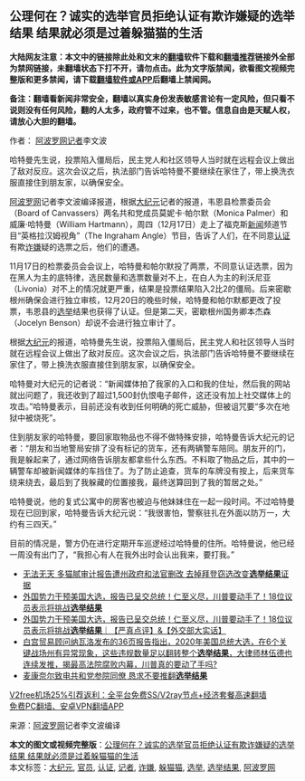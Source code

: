  <h2>公理何在？诚实的选举官员拒绝认证有欺诈嫌疑的选举结果 结果就必须是过着躲猫猫的生活</h2> <p class="notice"><b>大陆网友注意：本文中的链接除此处和文末的<a href="https://github.com/bannedbook/fanqiang" >翻墙</a>软件下载和<a href="https://github.com/killgcd/justmysocks/blob/master/README.md">翻墙推荐</a>链接外全部为禁网链接，未翻墙状态下打不开，请勿点击。此为文字版禁闻，欲看图文视频完整版和更多禁闻，请下载<a href="https://github.com/bannedbook/fanqiang">翻墙软件或APP</a>后翻墙上禁闻网。</p><p>备注：翻墙看新闻非常安全，翻墙以真实身份发表敏感言论有一定风险，但只看不说则没有任何风险，翻的人太多，政府管不过来，也不管。信息自由是天赋人权，请放心大胆的翻墙。</b></p>  <div class="entry"> <p>作者： <span class='wp_keywordlink_affiliate'><a href="https://www.aboluowang.com/" title="阿波罗网" target="_blank">阿波罗网</a></span><a href="https://www.bannedbook.org/bnews/tag/%E8%AE%B0%E8%80%85/" class="st_tag internal_tag" rel="tag" title="标签 记者 下的日志">记者</a>李文波</p> <p id="summary">哈特曼先生说，投票陷入僵局后，民主党人和社区领导人当时就在远程会议上做出了敌对反应。这次会议之后，执法部门告诉哈特曼不要继续在家住了，带上换洗衣服直接住到朋友家，以确保安全。</p> <p><a href="https://www.bannedbook.org/bnews/tag/%e9%98%bf%e6%b3%a2%e7%bd%97%e7%bd%91/" class="st_tag internal_tag" rel="tag" title="标签 阿波罗网 下的日志">阿波罗网</a>记者李文波编译报道，根据<span class='wp_keywordlink_affiliate'><a href="http://www.epochtimes.com/" title="大纪元" target="_blank">大纪元</a></span>记者的报道，韦恩县检票委员会（Board of Canvassers）两名共和党成员莫妮卡‧帕尔默（Monica Palmer）和威廉‧哈特曼（William Hartmann），周四（12月17日）走上了福克斯<span class='wp_keywordlink_affiliate'><a href="https://www.bannedbook.org/" title="新闻">新闻</a></span>频道节目“英格拉汉姆视角”（The Ingraham Angle）节目，告诉了人们，在不同意<a href="https://www.bannedbook.org/bnews/tag/%E8%AE%A4%E8%AF%81/" class="st_tag internal_tag" rel="tag" title="标签 认证 下的日志">认证</a>有欺<a href="https://www.bannedbook.org/bnews/tag/%E8%AF%88%E5%AB%8C/" class="st_tag internal_tag" rel="tag" title="标签 诈嫌 下的日志">诈嫌</a>疑的选票之后，他们的遭遇。</p>  <p>11月17日的检票委员会会议上，哈特曼和帕尔默投了两票，不同意认证选票，因为在黑人为主的底特律，选民数量和选票数量对不上，在白人为主的利沃尼亚（Livonia）对不上的情况就更严重，结果是投票结果陷入2比2的僵局。后来密歇根州确保会进行独立审核，12月20日的晚些时候，哈特曼和帕尔默都更改了投票，韦恩县的<a href="https://www.bannedbook.org/bnews/tag/%e9%80%89%e4%b8%be/" class="st_tag internal_tag" rel="tag" title="标签 选举 下的日志">选举</a>结果也获得了认证。但是第二天，密歇根州国务卿本杰森（Jocelyn Benson）却说不会进行独立审计了。</p> <p>根据<a href="https://www.bannedbook.org/bnews/tag/%e5%a4%a7%e7%ba%aa%e5%85%83/" class="st_tag internal_tag" rel="tag" title="标签 大纪元 下的日志">大纪元</a>的报道，哈特曼先生说，投票陷入僵局后，民主党人和社区领导人当时就在远程会议上做出了敌对反应。这次会议之后，执法部门告诉哈特曼不要继续在家住了，带上换洗衣服直接住到朋友家，以确保安全。</p> <p>哈特曼对大纪元的记者说：“新闻媒体拍了我家的入口和我的住址，然后我的网站就出问题了，我还收到了超过1,500封仇恨电子邮件，这还没有加上社交媒体上的攻击。”哈特曼表示，目前还没有收到任何明确的死亡威胁，但被诅咒要“多次在地狱中被烧死”。</p>  <p>住到朋友家的哈特曼，要回家取物品也不得不做特殊安排，哈特曼告诉大纪元的记者：“朋友和当地警局安排了没有标记的货车，还有两辆警车陪同。朋友开的门，我是躲起来了，通过网络告诉朋友都拿些什么东西。不料取了物品之后，其中的一辆警车却被新闻媒体的车挡住了。为了防止追查，货车的车牌没有按上，后来货车绕来绕去，最后到了我躲藏的位置接我，最终送算回到了我的暂居之处。”</p> <p>哈特曼说，他的复式公寓中的房客也被迫与他妹妹住在一起一段时间。不过哈特曼现在已回到家，哈特曼告诉大纪元说：“我很害怕，警察驻扎在外面以防万一，大约有三四天。”</p> <p>目前的情况是，警方仍在进行定期开车巡逻经过哈特曼的住所。哈特曼说，他已经一周没有出门了，“我担心有人在我外出时会认出我来，要打我。”</p>  <ul class='op-related-articles' title='相关阅读'> <li><a href='https://www.bannedbook.org/bnews/topimagenews/20201221/1451863.html' target='_blank'>无法无天 多猫腻审计报告遭州政府和法官删改 去掉拜登窃选改变<b>选举结果</b>证据</a></li> <li><a href='https://www.bannedbook.org/bnews/bannedvideo/20201221/1451818.html' target='_blank'>外国势力干预美国大选，报告已呈交总统！仁至义尽，川普要动手了！18位议员表示将挑战<b>选举结果</b></a></li> <li><a href='https://www.bannedbook.org/bnews/bannedvideo/20201220/1451625.html' target='_blank'>外国势力干预美国大选，报告已呈交总统！仁至义尽，川普要动手了！18位议员表示将挑战<b>选举结果</b>｜【严真点评】&amp;【外交部大实话】</a></li> <li><a href='https://www.bannedbook.org/bnews/bannedvideo/20201219/1450600.html' target='_blank'>白宫贸易顾问纳瓦洛发布的36页报告指出，2020年美国总统大选，在6个关键战场州有异常现象，这些违规数量足以翻转整个<b>选举结果</b>，大律师林伍德也连续发推，揭最高法院腐败内幕，川普真的要动了手吗?</a></li> <li><a href='https://www.bannedbook.org/bnews/cnnews/20201217/1449508.html' target='_blank'>麦康奈尔致电共和党参院同僚 恳求不要推翻<b>选举结果</b></a></li> </ul> <p class="texttj"> <a href="https://www.bannedbook.org/forum23/topic22702.html" target="_blank">V2free机场25%引荐返利：全平台免费SS/V2ray节点+经济套餐高速翻墙</a><br/> <a href="https://github.com/bannedbook/fanqiang/wiki/%E7%A6%81%E9%97%BB%E7%BD%91%E5%AE%89%E5%8D%93%E7%BF%BB%E5%A2%99%E6%96%B0%E9%97%BBAPP" target="_blank">免费PC翻墙、安卓VPN翻墙APP</a></p><p> 来源：<a href="https://www.aboluowang.com/2020/1222/1536988.html" target="_blank">阿波罗网</a>记者李文波编译 </p><a name='sharetosocial'></a>       <div><b>本文的图文或视频完整版</b>：<a href='https://www.bannedbook.org/bnews/topimagenews/20201222/1453017.html'>公理何在？诚实的选举官员拒绝认证有欺诈嫌疑的选举结果 结果就必须是过着躲猫猫的生活</a></div>  </div><!--END ENTRY--> <div class="postfooter"> <div>本文标签：<a href="https://www.bannedbook.org/bnews/tag/%e5%a4%a7%e7%ba%aa%e5%85%83/" rel="tag">大纪元</a>, <a href="https://www.bannedbook.org/bnews/tag/%E5%AE%98%E5%91%98/" rel="tag">官员</a>, <a href="https://www.bannedbook.org/bnews/tag/%E8%AE%A4%E8%AF%81/" rel="tag">认证</a>, <a href="https://www.bannedbook.org/bnews/tag/%E8%AE%B0%E8%80%85/" rel="tag">记者</a>, <a href="https://www.bannedbook.org/bnews/tag/%E8%AF%88%E5%AB%8C/" rel="tag">诈嫌</a>, <a href="https://www.bannedbook.org/bnews/tag/%E8%BA%B2%E7%8C%AB%E7%8C%AB/" rel="tag">躲猫猫</a>, <a href="https://www.bannedbook.org/bnews/tag/%e9%80%89%e4%b8%be/" rel="tag">选举</a>, <a href="https://www.bannedbook.org/bnews/tag/%E9%80%89%E4%B8%BE%E7%BB%93%E6%9E%9C/" rel="tag">选举结果</a>, <a href="https://www.bannedbook.org/bnews/tag/%e9%98%bf%e6%b3%a2%e7%bd%97%e7%bd%91/" rel="tag">阿波罗网</a></div>  </div><!--END POSTFOOTER--> 